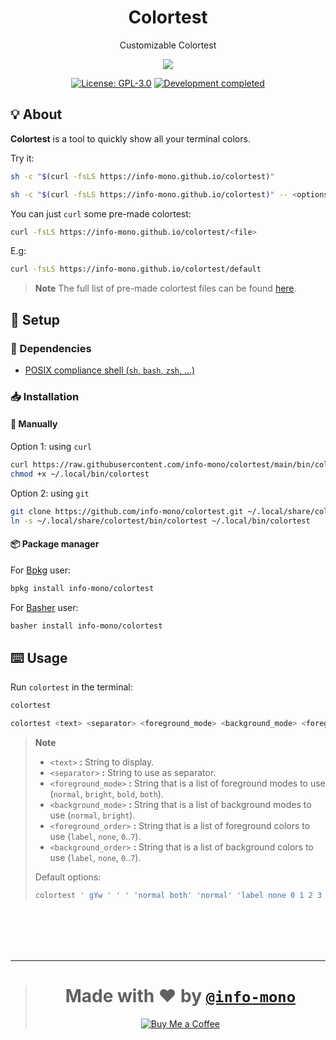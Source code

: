 <h1 align="center">Colortest</h1>
<p align="center">Customizable Colortest</p>
<p align="center"><a href="https://github.com/info-mono/colortest"><img src="https://user-images.githubusercontent.com/43980777/185287348-305e05a0-e9ab-42a8-8e31-a8bf09e16d66.png"></a></p>
<p align="center">
  <a href="https://github.com/info-mono/colortest/blob/main/LICENSE"><img src="https://img.shields.io/github/license/info-mono/colortest?labelColor=383838&color=585858&style=for-the-badge" alt="License: GPL-3.0"></a>
  <a href="https://gist.github.com/NNBnh/9ef453aba3efce26046e0d3119dab5a7#development-completed"><img src="https://img.shields.io/badge/development-completed-%23585858.svg?labelColor=383838&style=for-the-badge&logoColor=FFFFFF" alt="Development completed"></a>
</p>

## 💡 About

**Colortest** is a tool to quickly show all your terminal colors.

Try it:

```sh
sh -c "$(curl -fsLS https://info-mono.github.io/colortest)"
```

```sh
sh -c "$(curl -fsLS https://info-mono.github.io/colortest)" -- <options>
```

You can just `curl` some pre-made colortest:

```sh
curl -fsLS https://info-mono.github.io/colortest/<file>
```

E.g:

```sh
curl -fsLS https://info-mono.github.io/colortest/default
```

> **Note** The full list of pre-made colortest files can be found [here](https://github.com/info-mono/colortest/tree/main/docs).

## 🚀 Setup

### 🧾 Dependencies

- [POSIX compliance shell (`sh`, `bash`, `zsh`, ...)](https://wikipedia.org/wiki/Unix_shell)

### 📥 Installation

#### 🔧 Manually

Option 1: using `curl`

```sh
curl https://raw.githubusercontent.com/info-mono/colortest/main/bin/colortest > ~/.local/bin/colortest
chmod +x ~/.local/bin/colortest
```

Option 2: using `git`

```sh
git clone https://github.com/info-mono/colortest.git ~/.local/share/colortest
ln -s ~/.local/share/colortest/bin/colortest ~/.local/bin/colortest
```

#### 📦 Package manager

For [Bpkg](https://github.com/bpkg/bpkg) user:

```sh
bpkg install info-mono/colortest
```

For [Basher](https://github.com/basherpm/basher) user:

```sh
basher install info-mono/colortest
```

## ⌨️ Usage

Run `colortest` in the terminal:

```sh
colortest
```

```sh
colortest <text> <separator> <foreground_mode> <background_mode> <foreground_order> <background_order>
```

> **Note**
>
> - `<text>` **:** String to display.
> - `<separator>` **:** String to use as separator.
> - `<foreground_mode>` **:** String that is a list of foreground modes to use (`normal`, `bright`, `bold`, `both`).
> - `<background_mode>` **:** String that is a list of background modes to use (`normal`, `bright`).
> - `<foreground_order>` **:** String that is a list of foreground colors to use (`label`, `none`, `0`..`7`).
> - `<background_order>` **:** String that is a list of background colors to use (`label`, `none`, `0`..`7`).
>
> Default options:
>
> ```sh
> colortest ' gYw ' ' ' 'normal both' 'normal' 'label none 0 1 2 3 4 5 6 7' 'label none 0 1 2 3 4 5 6 7'
> ```

<br><br><br><br>

---

> <h1 align="center">Made with ❤️ by <a href="https://github.com/info-mono"><code>@info-mono</code></a></h1>
>
> <p align="center"><a href="https://www.buymeacoffee.com/nnbnh"><img src="https://img.shields.io/badge/buy_me_a_coffee%20-%23F7CA88.svg?logo=buy-me-a-coffee&logoColor=333333&style=for-the-badge" alt="Buy Me a Coffee"></a></p>
